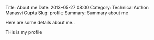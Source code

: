Title: About me
Date: 2013-05-27 08:00
Category: Technical
Author: Manasvi Gupta
Slug: profile
Summary: Summary about me

Here are some details about me..

THis is my profile
